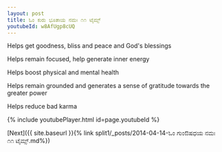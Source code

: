 ```yaml
---
layout: post
title: ಓಂ ಕುರು ಭೂತಾಯ ನಮಃ ೧೧ ಟೈಮ್ಸ್
youtubeId: w8AfUgp8cUQ
---
```

 
 
Helps get goodness, bliss and peace and God's blessings
 
Helps remain focused, help generate inner energy 
 
Helps boost physical and mental health 
 
Helps remain grounded and generates a sense of gratitude towards the greater power 
 
Helps reduce bad karma
 
 
 
 


{% include youtubePlayer.html id=page.youtubeId %}
 
[Next]({{ site.baseurl }}{% link  split1/_posts/2014-04-14-ಓಂ ಗುಂಔಷಧಯ ನಮಃ ೧೧ ಟೈಮ್ಸ್.md%})
 
